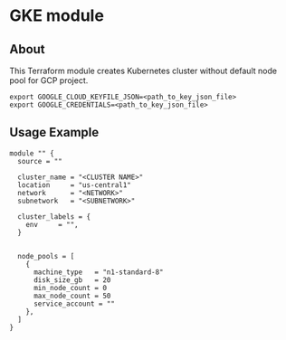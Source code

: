 # GKE module

## About

This Terraform module creates Kubernetes cluster without default node pool for GCP project.


```
export GOOGLE_CLOUD_KEYFILE_JSON=<path_to_key_json_file>
export GOOGLE_CREDENTIALS=<path_to_key_json_file>
```

## Usage Example
```
module "" {
  source = ""

  cluster_name = "<CLUSTER NAME>"
  location     = "us-central1"
  network      = "<NETWORK>"
  subnetwork   = "<SUBNETWORK>"

  cluster_labels = {
    env     = "",
  }

 
  node_pools = [
    {
      machine_type   = "n1-standard-8"
      disk_size_gb   = 20
      min_node_count = 0
      max_node_count = 50
      service_account = ""
    },
  ]
}
```